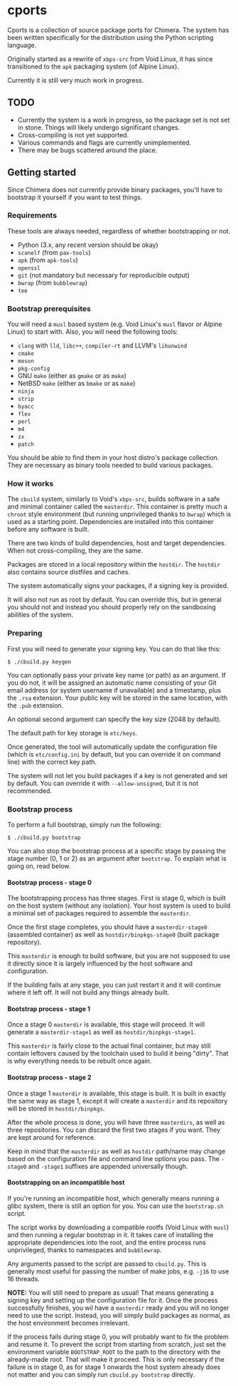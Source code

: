 # cports

Cports is a collection of source package ports for Chimera. The system has been
written specifically for the distribution using the Python scripting language.

Originally started as a rewrite of `xbps-src` from Void Linux, it has since
transitioned to the `apk` packaging system (of Alpine Linux).

Currently it is still very much work in progress.

## TODO

* Currently the system is a work in progress, so the package set is not set in
  stone. Things will likely undergo significant changes.
* Cross-compiling is not yet supported.
* Various commands and flags are currently unimplemented.
* There may be bugs scattered around the place.

## Getting started

Since Chimera does not currently provide binary packages, you'll have to bootstrap
it yourself if you want to test things.

### Requirements

These tools are always needed, regardless of whether bootstrapping or not.

* Python (3.x, any recent version should be okay)
* `scanelf` (from `pax-tools`)
* `apk` (from `apk-tools`)
* `openssl`
* `git` (not mandatory but necessary for reproducible output)
* `bwrap` (from `bubblewrap`)
* `tee`

### Bootstrap prerequisites

You will need a `musl` based system (e.g. Void Linux's `musl` flavor or Alpine Linux)
to start with. Also, you will need the following tools:

* `clang` with `lld`, `libc++`, `compiler-rt` and LLVM's `libunwind`
* `cmake`
* `meson`
* `pkg-config`
* GNU `make` (either as `gmake` or as `make`)
* NetBSD `make` (either as `bmake` or as `make`)
* `ninja`
* `strip`
* `byacc`
* `flex`
* `perl`
* `m4`
* `zx`
* `patch`

You should be able to find them in your host distro's package collection. They are
necessary as binary tools needed to build various packages.

### How it works

The `cbuild` system, similarly to Void's `xbps-src`, builds software in a safe and
minimal container called the `masterdir`. This container is pretty much a `chroot`
style environment (but running unprivileged thanks to `bwrap`) which is used as
a starting point. Dependencies are installed into this container before any
software is built.

There are two kinds of build dependencies, host and target dependencies. When not
cross-compiling, they are the same.

Packages are stored in a local repository within the `hostdir`. The `hostdir` also
contains source distfiles and caches.

The system automatically signs your packages, if a signing key is provided.

It will also not run as root by default. You can override this, but in general you
should not and instead you should properly rely on the sandboxing abilities of the
system.

### Preparing

First you will need to generate your signing key. You can do that like this:

```
$ ./cbuild.py keygen
```

You can optionally pass your private key name (or path) as an argument. If you do
not, it will be assigned an automatic name consisting of your Git email address
(or system username if unavailable) and a timestamp, plus the `.rsa` extension.
Your public key will be stored in the same location, with the `.pub` extension.

An optional second argument can specify the key size (2048 by default).

The default path for key storage is `etc/keys`.

Once generated, the tool will automatically update the configuration file (which
is `etc/config.ini` by default, but you can override it on command line) with the
correct key path.

The system will not let you build packages if a key is not generated and set by
default. You can override it with `--allow-unsigned`, but it is not recommended.

### Bootstrap process

To perform a full bootstrap, simply run the following:

```
$ ./cbuild.py bootstrap
```

You can also stop the bootstrap process at a specific stage by passing the
stage number (0, 1 or 2) as an argument after `bootstrap`. To explain what
is going on, read below.

#### Bootstrap process - stage 0

The bootstrapping process has three stages. First is stage 0, which is built
on the host system (without any isolation). Your host system is used to build
a minimal set of packages required to assemble the `masterdir`.

Once the first stage completes, you should have a `masterdir-stage0` (assembled
container) as well as `hostdir/binpkgs-stage0` (built package repository).

This `masterdir` is enough to build software, but you are not supposed to use it
directly since it is largely influenced by the host software and configuration.

If the building fails at any stage, you can just restart it and it will continue
where it left off. It will not build any things already built.

#### Bootstrap process - stage 1

Once a stage 0 `masterdir` is available, this stage will proceed. It will generate
a `masterdir-stage1` as well as `hostdir/binpkgs-stage1`.

This `masterdir` is fairly close to the actual final container, but may still
contain leftovers caused by the toolchain used to build it being "dirty". That
is why everything needs to be rebuilt once again.

#### Bootstrap process - stage 2

Once a stage 1 `masterdir` is available, this stage is built. It is built in exactly
the same way as stage 1, except it will create a `masterdir` and its repository
will be stored in `hostdir/binpkgs`.

After the whole process is done, you will have three `masterdirs`, as well as three
repositories. You can discard the first two stages if you want. They are kept around
for reference.

Keep in mind that the `masterdir` as well as `hostdir` path/name may change
based on the configuration file and command line options you pass. The `-stage0`
and `-stage1` suffixes are appended universally though.

#### Bootstrapping on an incompatible host

If you're running an incompatible host, which generally means running a glibc system,
there is still an option for you. You can use the `bootstrap.sh` script.

The script works by downloading a compatible rootfs (Void Linux with `musl`) and
then running a regular bootstrap in it. It takes care of installing the appropriate
dependencies into the root, and the entire process runs unprivileged, thanks to
namespaces and `bubblewrap`.

Any arguments passed to the script are passed to `cbuild.py`. This is generally
most useful for passing the number of make jobs, e.g. `-j16` to use 16 threads.

**NOTE:** You will still need to prepare as usual! That means generating a signing
key and setting up the configuration file for it. Once the process successfully
finishes, you wil have a `masterdir` ready and you will no longer need to use the
script. Instead, you will simply build packages as normal, as the host environment
becomes irrelevant.

If the process fails during stage 0, you will probably want to fix the problem and
resume it. To prevent the script from starting from scratch, just set the environment
variable `BOOTSTRAP_ROOT` to the path to the directory with the already-made root.
That will make it proceed. This is only necessary if the failure is in stage 0,
as for stage 1 onwards the host system already does not matter and you can simply
run `cbuild.py bootstrap` directly.
